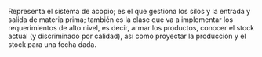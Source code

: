 Representa el sistema de acopio; es el que gestiona los silos y la entrada y salida de materia prima; también es la clase que va a implementar los requerimientos de alto nivel, es decir, armar los productos, conocer el stock actual (y discriminado por calidad), así como proyectar la producción y el stock para una fecha dada.